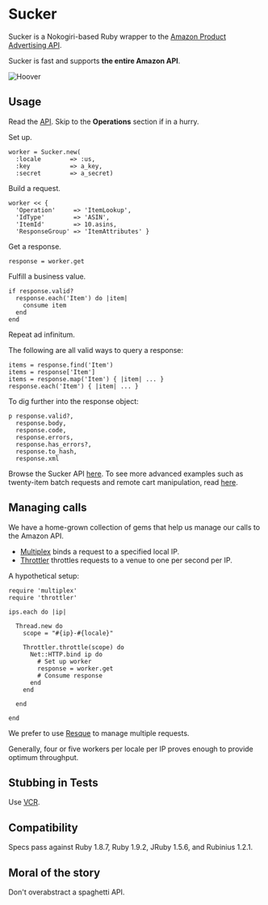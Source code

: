 Sucker
======

Sucker is a Nokogiri-based Ruby wrapper to the [Amazon Product Advertising API](https://affiliate-program.amazon.co.uk/gp/advertising/api/detail/main.html).

Sucker is fast and supports __the entire Amazon API__.

![Hoover](https://github.com/papercavalier/sucker/raw/master/hoover.jpg)

Usage
-----

Read the [API](http://aws.amazon.com/archives/Product%20Advertising%20API). Skip to the __Operations__ section if in a hurry.

Set up.

    worker = Sucker.new(
      :locale        => :us,
      :key           => a_key,
      :secret        => a_secret)

Build a request.

    worker << {
      'Operation'     => 'ItemLookup',
      'IdType'        => 'ASIN',
      'ItemId'        => 10.asins,
      'ResponseGroup' => 'ItemAttributes' }

Get a response.

    response = worker.get

Fulfill a business value.

    if response.valid?
      response.each('Item') do |item|
        consume item
      end
    end

Repeat ad infinitum.

The following are all valid ways to query a response:

    items = response.find('Item')
    items = response['Item']
    items = response.map('Item') { |item| ... }
    response.each('Item') { |item| ... }

To dig further into the response object:

    p response.valid?,
      response.body,
      response.code,
      response.errors,
      response.has_errors?,
      response.to_hash,
      response.xml

Browse the Sucker API [here](http://rdoc.info/github/papercavalier/sucker/master/frames). To see more advanced examples such as twenty-item batch requests and remote cart manipulation, read [here](http://relishapp.com/papercavalier/sucker).

Managing calls
--------------

We have a home-grown collection of gems that help us manage our
calls to the Amazon API.

* [Multiplex](http://github.com/papercavalier/multiplex) binds a
  request to a specified local IP.
* [Throttler](http://github.com/papercavalier/throttler) throttles
  requests to a venue to one per second per IP.

A hypothetical setup:

    require 'multiplex'
    require 'throttler'

    ips.each do |ip|

      Thread.new do
        scope = "#{ip}-#{locale}"

        Throttler.throttle(scope) do
          Net::HTTP.bind ip do
            # Set up worker
            response = worker.get
            # Consume response
          end
        end

      end

    end

We prefer to use [Resque](http://github.com/defunkt/resque) to manage
multiple requests.

Generally, four or five workers per locale per IP proves enough to provide
optimum throughput.

Stubbing in Tests
-----------------

Use [VCR](http://github.com/myronmarston/vcr).

Compatibility
-------------

Specs pass against Ruby 1.8.7, Ruby 1.9.2, JRuby 1.5.6, and Rubinius 1.2.1.

Moral of the story
------------------

Don't overabstract a spaghetti API.
